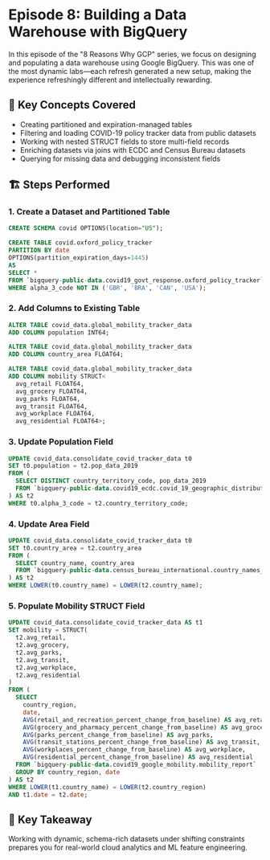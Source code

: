 # Episode 8: Building a Data Warehouse with BigQuery

In this episode of the "8 Reasons Why GCP" series, we focus on designing and populating a data warehouse using Google BigQuery. This was one of the most dynamic labs—each refresh generated a new setup, making the experience refreshingly different and intellectually rewarding.

## 🧠 Key Concepts Covered
- Creating partitioned and expiration-managed tables
- Filtering and loading COVID-19 policy tracker data from public datasets
- Working with nested STRUCT fields to store multi-field records
- Enriching datasets via joins with ECDC and Census Bureau datasets
- Querying for missing data and debugging inconsistent fields

## 🏗️ Steps Performed

### 1. Create a Dataset and Partitioned Table
```sql
CREATE SCHEMA covid OPTIONS(location="US");

CREATE TABLE covid.oxford_policy_tracker
PARTITION BY date
OPTIONS(partition_expiration_days=1445)
AS
SELECT * 
FROM `bigquery-public-data.covid19_govt_response.oxford_policy_tracker`
WHERE alpha_3_code NOT IN ('GBR', 'BRA', 'CAN', 'USA');
```

### 2. Add Columns to Existing Table
```sql
ALTER TABLE covid_data.global_mobility_tracker_data
ADD COLUMN population INT64;

ALTER TABLE covid_data.global_mobility_tracker_data
ADD COLUMN country_area FLOAT64;

ALTER TABLE covid_data.global_mobility_tracker_data
ADD COLUMN mobility STRUCT<
  avg_retail FLOAT64,
  avg_grocery FLOAT64,
  avg_parks FLOAT64,
  avg_transit FLOAT64,
  avg_workplace FLOAT64,
  avg_residential FLOAT64>;
```

### 3. Update Population Field
```sql
UPDATE covid_data.consolidate_covid_tracker_data t0
SET t0.population = t2.pop_data_2019
FROM (
  SELECT DISTINCT country_territory_code, pop_data_2019
  FROM `bigquery-public-data.covid19_ecdc.covid_19_geographic_distribution_worldwide`
) AS t2
WHERE t0.alpha_3_code = t2.country_territory_code;
```

### 4. Update Area Field
```sql
UPDATE covid_data.consolidate_covid_tracker_data t0
SET t0.country_area = t2.country_area
FROM (
  SELECT country_name, country_area
  FROM `bigquery-public-data.census_bureau_international.country_names_area`
) AS t2
WHERE LOWER(t0.country_name) = LOWER(t2.country_name);
```

### 5. Populate Mobility STRUCT Field
```sql
UPDATE covid_data.consolidate_covid_tracker_data AS t1
SET mobility = STRUCT(
  t2.avg_retail,
  t2.avg_grocery,
  t2.avg_parks,
  t2.avg_transit,
  t2.avg_workplace,
  t2.avg_residential
)
FROM (
  SELECT
    country_region,
    date,
    AVG(retail_and_recreation_percent_change_from_baseline) AS avg_retail,
    AVG(grocery_and_pharmacy_percent_change_from_baseline) AS avg_grocery,
    AVG(parks_percent_change_from_baseline) AS avg_parks,
    AVG(transit_stations_percent_change_from_baseline) AS avg_transit,
    AVG(workplaces_percent_change_from_baseline) AS avg_workplace,
    AVG(residential_percent_change_from_baseline) AS avg_residential
  FROM `bigquery-public-data.covid19_google_mobility.mobility_report`
  GROUP BY country_region, date
) AS t2
WHERE LOWER(t1.country_name) = LOWER(t2.country_region)
AND t1.date = t2.date;
```

## 📌 Key Takeaway
Working with dynamic, schema-rich datasets under shifting constraints prepares you for real-world cloud analytics and ML feature engineering.

